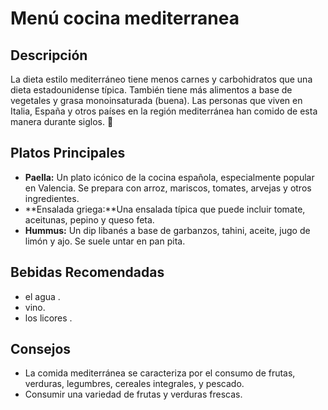 # Menú cocina mediterranea


## Descripción 
La dieta estilo mediterráneo tiene menos carnes y carbohidratos que una dieta estadounidense típica. También tiene más alimentos a base de vegetales y grasa monoinsaturada (buena). Las personas que viven en Italia, España y otros países en la región mediterránea han comido de esta manera durante siglos. 🥚

## Platos Principales

- **Paella:** Un plato icónico de la cocina española, especialmente popular en Valencia. Se prepara con arroz, mariscos, tomates, arvejas y otros ingredientes. 
- **Ensalada griega:**Una ensalada típica que puede incluir tomate, aceitunas, pepino y queso feta. 
- **Hummus:** Un dip libanés a base de garbanzos, tahini, aceite, jugo de limón y ajo. Se suele untar en pan pita. 


## Bebidas Recomendadas
- el agua .
- vino.
- los licores .

## Consejos
- La comida mediterránea se caracteriza por el consumo de frutas, verduras, legumbres, cereales integrales, y pescado. 
- Consumir una variedad de frutas y verduras frescas. 